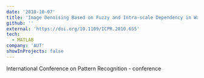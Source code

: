 ```yaml
---
date: '2010-10-07'
title: 'Image Denoising Based on Fuzzy and Intra-scale Dependency in Wavelet Transform Domain'
github: ''
external: 'https://doi.org/10.1109/ICPR.2010.655'
tech:
  - MATLAB
company: 'AUT'
showInProjects: false
---
```


International Conference on Pattern Recognition - conference
